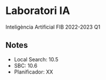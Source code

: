 # Laboratori IA

Inteligència Artificial FIB 2022-2023 Q1

## Notes

* Local Search: 10.5
* SBC: 10.6
* Planificador: XX
